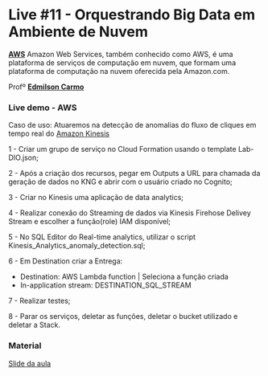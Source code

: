 # Live #11 - Orquestrando Big Data em Ambiente de Nuvem

**[AWS](https://pt.wikipedia.org/wiki/Amazon_Web_Services)** Amazon Web Services, também conhecido como AWS, é uma plataforma de serviços de computação em nuvem, que formam uma plataforma de computação na nuvem oferecida pela Amazon.com. <br>

Profº [**Edmilson Carmo**](https://www.linkedin.com/in/edm-carmo/) <br>

### Live demo - AWS

Caso de uso: Atuaremos na detecção de anomalias do fluxo de cliques em tempo real do [Amazon Kinesis](https://aws.amazon.com/pt/blogs/big-data/real-time-clickstream-anomaly-detection-with-amazon-kinesis-analytics/)

1 - Criar um grupo de serviço no Cloud Formation usando o template Lab-DIO.json;

2 - Após a criação dos recursos, pegar em Outputs a URL para chamada da geração de dados no KNG e abrir com o usuário criado no Cognito;

3 - Criar no Kinesis uma aplicação de data analytics;

4 - Realizar conexão do Streaming de dados via Kinesis Firehose Delivey Stream e escolher a função(role) IAM disponível;

5 - No SQL Editor do Real-time analytics, utilizar o script Kinesis_Analytics_anomaly_detection.sql;

6 - Em Destination criar a Entrega:
* Destination: AWS Lambda function | Seleciona a função criada
* In-application stream: DESTINATION_SQL_STREAM

7 - Realizar testes;

8 - Parar os serviços, deletar as funções, deletar o bucket utilizado e deletar a Stack.

### Material
[Slide da aula](https://drive.google.com/file/d/1Br7ZRezzb2gIDqZZSCbfYASecEOV72JC/view?usp=sharing)
